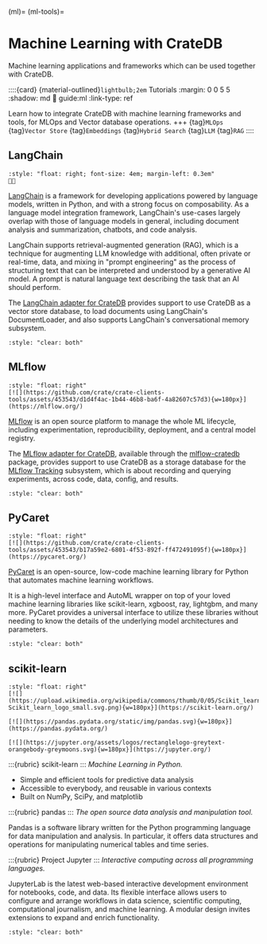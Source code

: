 (ml)=
(ml-tools)=
# Machine Learning with CrateDB

Machine learning applications and frameworks
which can be used together with CrateDB.

::::{card} {material-outlined}`lightbulb;2em` Tutorials
:margin: 0 0 5 5
:shadow: md
:link: guide:ml
:link-type: ref

Learn how to integrate CrateDB with machine learning frameworks and tools,
for MLOps and Vector database operations.
+++
{tag}`MLOps` {tag}`Vector Store` {tag}`Embeddings`
{tag}`Hybrid Search` {tag}`LLM` {tag}`RAG`
::::


## LangChain

```{div}
:style: "float: right; font-size: 4em; margin-left: 0.3em"
🦜️🔗
```

[LangChain] is a framework for developing applications powered by language models,
written in Python, and with a strong focus on composability. As a language model
integration framework, LangChain's use-cases largely overlap with those of language
models in general, including document analysis and summarization, chatbots, and
code analysis.

LangChain supports retrieval-augmented generation (RAG), which is a technique for
augmenting LLM knowledge with additional, often private or real-time, data, and mixing
in "prompt engineering" as the process of structuring text that can be interpreted and
understood by a generative AI model. A prompt is natural language text describing the
task that an AI should perform.

The [LangChain adapter for CrateDB] provides support to use CrateDB as a vector store
database, to load documents using LangChain's DocumentLoader, and also supports
LangChain's conversational memory subsystem.

```{div}
:style: "clear: both"
```


## MLflow

```{div}
:style: "float: right"
[![](https://github.com/crate/crate-clients-tools/assets/453543/d1d4f4ac-1b44-46b8-ba6f-4a82607c57d3){w=180px}](https://mlflow.org/)
```

[MLflow] is an open source platform to manage the whole ML lifecycle, including
experimentation, reproducibility, deployment, and a central model registry.

The [MLflow adapter for CrateDB], available through the [mlflow-cratedb] package,
provides support to use CrateDB as a storage database for the [MLflow Tracking]
subsystem, which is about recording and querying experiments, across code, data,
config, and results.

```{div}
:style: "clear: both"
```


## PyCaret

```{div}
:style: "float: right"
[![](https://github.com/crate/crate-clients-tools/assets/453543/b17a59e2-6801-4f53-892f-ff472491095f){w=180px}](https://pycaret.org/)
```

[PyCaret] is an open-source, low-code machine learning library for Python that
automates machine learning workflows.

It is a high-level interface and AutoML wrapper on top of your loved machine learning
libraries like scikit-learn, xgboost, ray, lightgbm, and many more. PyCaret provides a
universal interface to utilize these libraries without needing to know the details
of the underlying model architectures and parameters.

```{div}
:style: "clear: both"
```


## scikit-learn

```{div}
:style: "float: right"
[![](https://upload.wikimedia.org/wikipedia/commons/thumb/0/05/Scikit_learn_logo_small.svg/240px-Scikit_learn_logo_small.svg.png){w=180px}](https://scikit-learn.org/)

[![](https://pandas.pydata.org/static/img/pandas.svg){w=180px}](https://pandas.pydata.org/)

[![](https://jupyter.org/assets/logos/rectanglelogo-greytext-orangebody-greymoons.svg){w=180px}](https://jupyter.org/)
```

:::{rubric} scikit-learn
:::
_Machine Learning in Python._

- Simple and efficient tools for predictive data analysis
- Accessible to everybody, and reusable in various contexts
- Built on NumPy, SciPy, and matplotlib

:::{rubric} pandas
:::
_The open source data analysis and manipulation tool._

Pandas is a software library written for the Python programming
language for data manipulation and analysis. In particular, it offers data structures
and operations for manipulating numerical tables and time series.

:::{rubric} Project Jupyter
:::
_Interactive computing across all programming languages._

JupyterLab is the latest web-based interactive development environment for notebooks,
code, and data. Its flexible interface allows users to configure and arrange workflows
in data science, scientific computing, computational journalism, and machine learning.
A modular design invites extensions to expand and enrich functionality.


```{div}
:style: "clear: both"
```


[LangChain]: https://python.langchain.com/
[LangChain adapter for CrateDB]: https://github.com/crate-workbench/langchain
[MLflow]: https://mlflow.org/
[mlflow-cratedb]: https://pypi.org/project/mlflow-cratedb/
[MLflow adapter for CrateDB]: https://github.com/crate-workbench/mlflow-cratedb
[MLflow Tracking]: https://mlflow.org/docs/latest/tracking.html
[pandas]: https://pandas.pydata.org/
[PyCaret]: https://www.pycaret.org
[scikit-learn]: https://scikit-learn.org/
